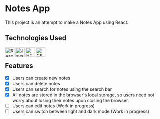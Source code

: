 # Notes App

This project is an attempt to make a Notes App using React.

## Technologies Used

<img src="https://upload.wikimedia.org/wikipedia/commons/thumb/a/a7/React-icon.svg/2300px-React-icon.svg.png" height=30px align="left" alt="React.js">
<img src="http://3con14.biz/code/_data/js/intro/js-logo.png" height=30px align="left" alt="JavaScript">
<img src="https://upload.wikimedia.org/wikipedia/commons/thumb/8/82/Devicon-html5-plain.svg/640px-Devicon-html5-plain.svg.png" height=30px align="left" alt="HTML">
<img src="https://upload.wikimedia.org/wikipedia/commons/thumb/6/62/CSS3_logo.svg/640px-CSS3_logo.svg.png" height=30px align="left" alt="CSS">

<br>

## Features

-   [x] Users can create new notes
-   [x] Users can delete notes
-   [x] Users can search for notes using the search bar
-   [x] All notes are stored in the browser's local storage, so users need not worry about losing their notes upon closing the browser.
-   [ ] Users can edit notes (Work in progress)
-   [ ] Users can switch between light and dark mode (Work in progress)
